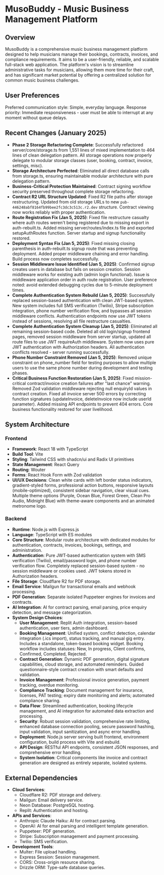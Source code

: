 # MusoBuddy - Music Business Management Platform

## Overview
MusoBuddy is a comprehensive music business management platform designed to help musicians manage their bookings, contracts, invoices, and compliance requirements. It aims to be a user-friendly, reliable, and scalable full-stack web application. The platform's vision is to streamline administrative tasks for musicians, allowing them more time for their craft, and has significant market potential by offering a centralized solution for common music business challenges.

## User Preferences
Preferred communication style: Simple, everyday language.
Response priority: Immediate responsiveness - user must be able to interrupt at any moment without queue delays.

## Recent Changes (January 2025)
- **Phase 2 Storage Refactoring Complete**: Successfully refactored server/core/storage.ts from 1,551 lines of mixed implementation to 464 lines of clean delegation pattern. All storage operations now properly delegate to modular storage classes (user, booking, contract, invoice, settings, misc).
- **Storage Architecture Perfected**: Eliminated all direct database calls from storage.ts, ensuring maintainable modular architecture with pure delegation pattern.
- **Business-Critical Protection Maintained**: Contract signing workflow security preserved throughout complete storage refactoring.
- **Contract R2 URL Structure Updated**: Fixed R2 file paths after storage restructuring. Updated from old storage URLs to new `pub-446248abf8164fb99bee2fc3dc3c513c.r2.dev` structure. Contract viewing now works reliably with proper authentication.
- **Route Registration Fix (Jan 5, 2025)**: Fixed file restructure casualty where auth routes weren't being registered due to missing export in auth-rebuilt.ts. Added missing server/routes/index.ts file and exported setupAuthRoutes function. Server startup and signup functionality restored.
- **Deployment Syntax Fix (Jan 5, 2025)**: Fixed missing closing parenthesis in auth-rebuilt.ts signup route that was preventing deployment. Added proper middleware chaining and error handling. Build process now completes successfully.
- **Session Middleware Issue Identified (Jan 5, 2025)**: Confirmed signup creates users in database but fails on session creation. Session middleware works for existing auth (admin login functional). Issue is middleware application order in auth route registration. User preference noted: avoid extended debugging cycles due to 5-minute deployment times.
- **Complete Authentication System Rebuild (Jan 5, 2025)**: Successfully replaced session-based authentication with clean JWT-based system. New system includes full SMS verification (Twilio), Stripe subscription integration, phone number verification flow, and bypasses all session middleware conflicts. Authentication endpoints now use JWT tokens instead of sessions, resolving all file restructure casualties.
- **Complete Authentication System Cleanup (Jan 5, 2025)**: Eliminated all remaining session-based code. Deleted all old login/signup frontend pages, removed session middleware from server startup, updated all route files to use JWT requireAuth middleware. System now uses pure JWT authentication with Authorization headers. All authentication conflicts resolved - server running successfully.
- **Phone Number Constraint Removed (Jan 5, 2025)**: Removed unique constraint on phone_number field for testing purposes to allow multiple users to use the same phone number during development and testing phases.
- **Critical Business Function Restoration (Jan 5, 2025)**: Fixed mission-critical contract/invoice creation failures after "last chance" warning. Removed Zod validation middleware rejecting null enquiryId values in contract creation. Fixed all invoice server 500 errors by correcting function signatures (updateInvoice, deleteInvoice now include userId parameter). Added missing API endpoints to prevent 404 errors. Core business functionality restored for user livelihood.

## System Architecture

### Frontend
- **Framework**: React 18 with TypeScript
- **Build Tool**: Vite
- **Styling**: Tailwind CSS with shadcn/ui and Radix UI primitives
- **State Management**: React Query
- **Routing**: Wouter
- **Forms**: React Hook Form with Zod validation
- **UI/UX Decisions**: Clean white cards with left border status indicators, gradient-styled forms, professional action buttons, responsive layouts (mobile-optimized), consistent sidebar navigation, clear visual cues. Multiple theme options (Purple, Ocean Blue, Forest Green, Clean Pro Audio, Midnight Blue) with theme-aware components and an animated metronome logo.

### Backend
- **Runtime**: Node.js with Express.js
- **Language**: TypeScript with ES modules
- **Core Structure**: Modular route architecture with dedicated modules for authentication, contracts, invoices, bookings, settings, and administration.
- **Authentication**: Pure JWT-based authentication system with SMS verification (Twilio), email/password login, and phone number verification flow. Completely replaced session-based system - no session middleware or cookies used. JWT tokens stored in Authorization headers.
- **File Storage**: Cloudflare R2 for PDF storage.
- **Email Service**: Mailgun for transactional emails and webhook processing.
- **PDF Generation**: Separate isolated Puppeteer engines for invoices and contracts.
- **AI Integration**: AI for contract parsing, email parsing, price enquiry detection, and message categorization.
- **System Design Choices**:
    - **User Management**: Replit Auth integration, session-based authentication, user tiers, admin dashboard.
    - **Booking Management**: Unified system, conflict detection, calendar integration (.ics import), status tracking, and manual gig entry. Includes a standalone, token-based booking widget. Booking workflow includes statuses: New, In progress, Client confirms, Confirmed, Completed, Rejected.
    - **Contract Generation**: Dynamic PDF generation, digital signature capabilities, cloud storage, and automated reminders. Guided questionnaire-style contract creation with smart defaults and validation.
    - **Invoice Management**: Professional invoice generation, payment tracking, overdue monitoring.
    - **Compliance Tracking**: Document management for insurance, licenses, PAT testing; expiry date monitoring and alerts; automated compliance sharing.
    - **Data Flow**: Streamlined authentication, booking lifecycle management, and AI integration for automated data extraction and processing.
    - **Security**: Robust session validation, comprehensive rate limiting, enhanced database connection pooling, secure password hashing, input validation, input sanitization, and async error handling.
    - **Deployment**: Node.js server serving built frontend, environment configuration, build process with Vite and esbuild.
    - **API Design**: RESTful API endpoints, consistent JSON responses, and comprehensive error handling.
    - **System Isolation**: Critical components like invoice and contract generation are designed as entirely separate, isolated systems.

## External Dependencies

- **Cloud Services**:
    - Cloudflare R2: PDF storage and delivery.
    - Mailgun: Email delivery service.
    - Neon Database: PostgreSQL hosting.
    - Replit: Authentication and hosting.
- **APIs and Services**:
    - Anthropic Claude Haiku: AI for contract parsing.
    - OpenAI: AI for email parsing and intelligent template generation.
    - Puppeteer: PDF generation.
    - Stripe: Subscription management and payment processing.
    - Twilio: SMS verification.
- **Development Tools**:
    - Multer: File upload handling.
    - Express Session: Session management.
    - CORS: Cross-origin resource sharing.
    - Drizzle ORM: Type-safe database queries.